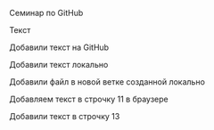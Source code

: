 Семинар по GitHub

Текст

Добавили текст на GitHub

Добавили текст локально

Добавили файл в новой ветке созданной локально

Добавляем текст в строчку 11 в браузере

Добавили текст в строчку 13
